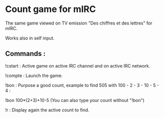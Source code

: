 # Count game for mIRC

The same game viewed on TV emission "Des chiffres et des lettres" for mIRC.

Works also in self input.

## Commands :

!cstart : Active game on active IRC channel and on active IRC network.

!compte : Launch the game.

!bon <count> : Purpose a good count, example to find 505 with 100 - 2 - 3 - 10 - 5 - 4 :

!bon 100*(2+3)+10-5 (You can also type your count without "!bon")

!r : Display again the active count to find.
